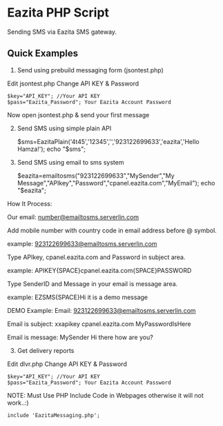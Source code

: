 Eazita PHP Script
=================

Sending SMS via Eazita SMS gateway.


Quick Examples
--------------

1) Send using prebuild messaging form (jsontest.php)

Edit jsontest.php
Change API KEY & Password

	$key="API_KEY"; //Your API KEY
	$pass="Eazita_Password"; Your Eazita Account Password

Now open jsontest.php & send your first message




2) Send SMS using simple plain API


	$sms=EazitaPlain('4t45','12345','','923122699633','eazita','Hello Hamza!');
	echo "$sms";




4) Send SMS using email to sms system


	$eazita=emailtosms("923122699633","MySender","My Message","APIkey","Password","cpanel.eazita.com","MyEmail");
	echo "$eazita";


How It Process:

Our email: number@emailtosms.serverlin.com

Add mobile number with country code in email address before @ symbol.

example: 923122699633@emailtosms.serverlin.com

Type APIkey, cpanel.eazita.com and Password in subject area.

example: APIKEY{SPACE}cpanel.eazita.com{SPACE}PASSWORD

Type SenderID and Message in your email is message area.

example: EZSMS{SPACE}Hi it is a demo message


DEMO Example:
Email: 923122699633@emailtosms.serverlin.com

Email is subject: xxapikey cpanel.eazita.com MyPasswordIsHere

Email is message: MySender Hi there how are you?





3) Get delivery reports

Edit dlvr.php
Change API KEY & Password

	$key="API_KEY"; //Your API KEY
	$pass="Eazita_Password"; Your Eazita Account Password


NOTE: Must Use PHP Include Code in Webpages otherwise it will not work..:)
			
	include 'EazitaMessaging.php';

